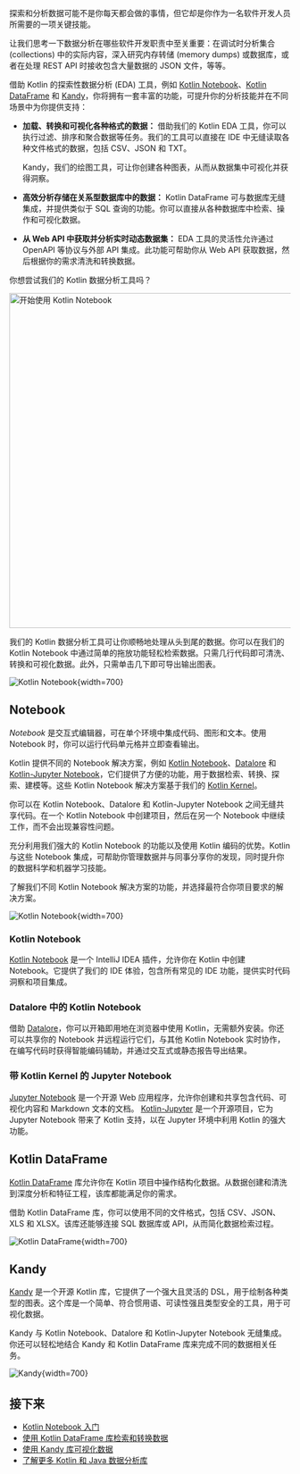[//]: # (title: Kotlin 用于数据分析)

探索和分析数据可能不是你每天都会做的事情，但它却是你作为一名软件开发人员所需要的一项关键技能。

让我们思考一下数据分析在哪些软件开发职责中至关重要：在调试时分析集合 (collections) 中的实际内容，深入研究内存转储 (memory dumps) 或数据库，或者在处理 REST API 时接收包含大量数据的 JSON 文件，等等。

借助 Kotlin 的探索性数据分析 (EDA) 工具，例如 [Kotlin Notebook](#notebooks)、[Kotlin DataFrame](#kotlin-dataframe) 和 [Kandy](#kandy)，你将拥有一套丰富的功能，可提升你的分析技能并在不同场景中为你提供支持：

*   **加载、转换和可视化各种格式的数据：** 借助我们的 Kotlin EDA 工具，你可以执行过滤、排序和聚合数据等任务。我们的工具可以直接在 IDE 中无缝读取各种文件格式的数据，包括 CSV、JSON 和 TXT。

    Kandy，我们的绘图工具，可让你创建各种图表，从而从数据集中可视化并获得洞察。

*   **高效分析存储在关系型数据库中的数据：** Kotlin DataFrame 可与数据库无缝集成，并提供类似于 SQL 查询的功能。你可以直接从各种数据库中检索、操作和可视化数据。

*   **从 Web API 中获取并分析实时动态数据集：** EDA 工具的灵活性允许通过 OpenAPI 等协议与外部 API 集成。此功能可帮助你从 Web API 获取数据，然后根据你的需求清洗和转换数据。

你想尝试我们的 Kotlin 数据分析工具吗？

<a href="get-started-with-kotlin-notebooks.md"><img src="kotlin-notebooks-button.svg" width="600" alt="开始使用 Kotlin Notebook" style="block"/></a>

我们的 Kotlin 数据分析工具可让你顺畅地处理从头到尾的数据。你可以在我们的 Kotlin Notebook 中通过简单的拖放功能轻松检索数据。只需几行代码即可清洗、转换和可视化数据。此外，只需单击几下即可导出输出图表。

![Kotlin Notebook](data-analysis-notebook.gif){width=700}

## Notebook

_Notebook_ 是交互式编辑器，可在单个环境中集成代码、图形和文本。使用 Notebook 时，你可以运行代码单元格并立即查看输出。

Kotlin 提供不同的 Notebook 解决方案，例如 [Kotlin Notebook](#kotlin-notebook)、[Datalore](#kotlin-notebooks-in-datalore) 和 [Kotlin-Jupyter Notebook](#jupyter-notebook-with-kotlin-kernel)，它们提供了方便的功能，用于数据检索、转换、探索、建模等。这些 Kotlin Notebook 解决方案基于我们的 [Kotlin Kernel](https://github.com/Kotlin/kotlin-jupyter)。

你可以在 Kotlin Notebook、Datalore 和 Kotlin-Jupyter Notebook 之间无缝共享代码。在一个 Kotlin Notebook 中创建项目，然后在另一个 Notebook 中继续工作，而不会出现兼容性问题。

充分利用我们强大的 Kotlin Notebook 的功能以及使用 Kotlin 编码的优势。Kotlin 与这些 Notebook 集成，可帮助你管理数据并与同事分享你的发现，同时提升你的数据科学和机器学习技能。

了解我们不同 Kotlin Notebook 解决方案的功能，并选择最符合你项目要求的解决方案。

![Kotlin Notebook](kotlin-notebook.png){width=700}

### Kotlin Notebook

[Kotlin Notebook](kotlin-notebook-overview.md) 是一个 IntelliJ IDEA 插件，允许你在 Kotlin 中创建 Notebook。它提供了我们的 IDE 体验，包含所有常见的 IDE 功能，提供实时代码洞察和项目集成。

### Datalore 中的 Kotlin Notebook

借助 [Datalore](https://datalore.jetbrains.com/)，你可以开箱即用地在浏览器中使用 Kotlin，无需额外安装。你还可以共享你的 Notebook 并远程运行它们，与其他 Kotlin Notebook 实时协作，在编写代码时获得智能编码辅助，并通过交互式或静态报告导出结果。

### 带 Kotlin Kernel 的 Jupyter Notebook

[Jupyter Notebook](https://jupyter.org/) 是一个开源 Web 应用程序，允许你创建和共享包含代码、可视化内容和 Markdown 文本的文档。
[Kotlin-Jupyter](https://github.com/Kotlin/kotlin-jupyter) 是一个开源项目，它为 Jupyter Notebook 带来了 Kotlin 支持，以在 Jupyter 环境中利用 Kotlin 的强大功能。

## Kotlin DataFrame

[Kotlin DataFrame](https://kotlin.github.io/dataframe/overview.html) 库允许你在 Kotlin 项目中操作结构化数据。从数据创建和清洗到深度分析和特征工程，该库都能满足你的需求。

借助 Kotlin DataFrame 库，你可以使用不同的文件格式，包括 CSV、JSON、XLS 和 XLSX。该库还能够连接 SQL 数据库或 API，从而简化数据检索过程。

![Kotlin DataFrame](data-analysis-dataframe-example.png){width=700}

## Kandy

[Kandy](https://kotlin.github.io/kandy/welcome.html) 是一个开源 Kotlin 库，它提供了一个强大且灵活的 DSL，用于绘制各种类型的图表。这个库是一个简单、符合惯用语、可读性强且类型安全的工具，用于可视化数据。

Kandy 与 Kotlin Notebook、Datalore 和 Kotlin-Jupyter Notebook 无缝集成。你还可以轻松地结合 Kandy 和 Kotlin DataFrame 库来完成不同的数据相关任务。

![Kandy](data-analysis-kandy-example.png){width=700}

## 接下来

*   [Kotlin Notebook 入门](get-started-with-kotlin-notebooks.md)
*   [使用 Kotlin DataFrame 库检索和转换数据](data-analysis-work-with-data-sources.md)
*   [使用 Kandy 库可视化数据](data-analysis-visualization.md)
*   [了解更多 Kotlin 和 Java 数据分析库](data-analysis-libraries.md)